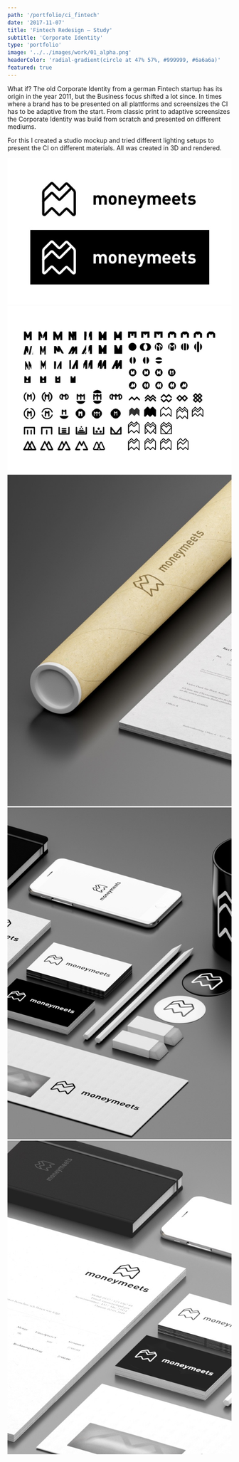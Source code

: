 ```yaml
---
path: '/portfolio/ci_fintech'
date: '2017-11-07'
title: 'Fintech Redesign – Study'
subtitle: 'Corporate Identity'
type: 'portfolio'
image: '../../images/work/01_alpha.png'
headerColor: 'radial-gradient(circle at 47% 57%, #999999, #6a6a6a)'
featured: true
---
```


What if? The old Corporate Identity from a german Fintech startup has its origin in the year 2011, but the Business focus shifted a lot since. In times where a brand has to be presented on all plattforms and screensizes the CI has to be adaptive from the start. From classic print to adaptive screensizes the Corporate Identity was build from scratch and presented on different mediums.

For this I created a studio mockup and tried different lighting setups to present the CI on different materials. All was created in 3D and rendered.

![CI](../../images/work/fintech_5.jpg)
![CI](../../images/work/fintech_4.jpg)
![CI](../../images/work/fintech_3.jpg)
![CI](../../images/work/fintech_2.jpg)
![CI](../../images/work/fintech_1.jpg)
